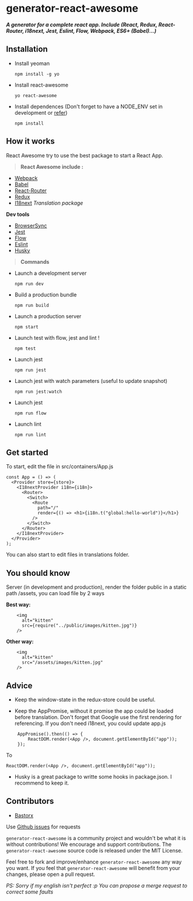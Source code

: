 **generator-react-awesome**
=======================

***A generator for a complete react app. Include (React, Redux, React-Router, i18next, Jest, Eslint, Flow, Webpack, ES6+ (Babel)...)***

**Installation**
----------------

 - Install yeoman

    `npm install -g yo`

 - Install react-awesome

   `yo react-awesome`

 - Install dependences (Don't forget to have a NODE_ENV set in development or [refer](https://stackoverflow.com/questions/34700610/npm-install-wont-install-devdependencies))

	 `npm install`

**How it works**
----------------

React Awesome try to use the best package to start a React App.

> **React Awesome include :**

 - [Webpack](https://webpack.github.io/docs/)
 - [Babel](https://babeljs.io/)
 - [React-Router](https://reacttraining.com/react-router/)
 - [Redux](http://redux.js.org/)
 - [I18next](https://www.i18next.com/) *Translation package*

**Dev tools**

 - [BrowserSync](https://www.browsersync.io/docs)
 - [Jest](http://facebook.github.io/jest/)
 - [Flow](https://flow.org/)
 - [Eslint](https://eslint.org/)
 - [Husky](https://github.com/typicode/husky)

> **Commands**

 - Launch a development server

    `npm run dev`

 - Build a production bundle

    `npm run build`

 - Launch a production server

    `npm start`

 - Launch test with flow, jest and lint !

    `npm test`

 - Launch jest

    `npm run jest`

- Launch jest with watch parameters (useful to update snapshot)

    `npm run jest:watch`

 - Launch jest

    `npm run flow`

 - Launch lint

    `npm run lint`

**Get started**
----------------

To start, edit the file in src/containers/App.js

    const App = () => (
	  <Provider store={store}>
	    <I18nextProvider i18n={i18n}>
	      <Router>
	        <Switch>
	          <Route
	            path="/"
	            render={() => <h1>{i18n.t("global:hello-world")}</h1>}
	          />
	        </Switch>
	      </Router>
	    </I18nextProvider>
	  </Provider>
	);

You can also start to edit files in translations folder.

**You should know**
----------------

Server (in development and production), render the folder public in a static path /assets, you can load file by 2 ways

**Best way:**

        <img
          alt="kitten"
          src={require("../public/images/kitten.jpg")}
        />

**Other way:**

        <img
          alt="kitten"
          src="/assets/images/kitten.jpg"
        />

**Advice**
----------------

 - Keep the window-state in the redux-store could be useful.
 - Keep the AppPromise, without it promise the app could be loaded before translation. Don't forget that Google use the first rendering for referencing. If you don't need i18next, you could update app.js

	    AppPromise().then(() => {
		    ReactDOM.render(<App />, document.getElementById("app"));
	    });

To

    ReactDOM.render(<App />, document.getElementById("app"));

 - Husky is a great package to writte some hooks in package.json. I recommend to keep it.

## Contributors

* [Bastorx](https://github.com/Bastorx)

Use [Github issues](https://github.com/Bastorx/generator-react-awesome/issues) for requests

`generator-react-awesome` is a community project and wouldn't be what it is without contributions! We encourage and support contributions. The `generator-react-awesome` source code is released under the MIT License.

Feel free to fork and improve/enhance `generator-react-awesome` any way you want. If you feel that `generator-react-awesome` will benefit from your changes, please open a pull request.



*PS: Sorry if my english isn't perfect :p You can propose a merge request to correct some faults*
